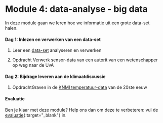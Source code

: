 # Module 4: data-analyse - big data

In deze module gaan we leren hoe we informatie uit een grote data-set halen. 

#### Dag 1: Inlezen en verwerken van een data-set 

1. Leer een [data-set](/python/files) analyseren en verwerken

2. <span class="label label-primary">Opdracht</span> Verwerk sensor-data van een  [autorit](/bigdata/dataverwerken) van een wetenschapper op weg naar de UvA

#### Dag 2: Bijdrage leveren aan de klimaatdiscussie

1. <span class="label label-primary">Opdracht</span>Graven in de [KNMI temperatuur-data](/bigdata/klimaatdiscussie) van de 20ste eeuw

#### Evaluatie

Ben je klaar met deze module? Help ons dan om deze te verbeteren: vul de [evaluatie](https://goo.gl/forms/XP9ccEjH8A3V7q4O2){:target="_blank"} in.
